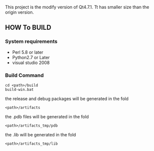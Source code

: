 This project is the modify version of Qt4.7.1.  Tt has smaller size than the origin version. 

## HOW To BUILD

### System requirements

- Perl 5.8 or later
- Python2.7 or Later
- visual studio 2008
### Build Command
```
cd <path>/build
build-win.bat
```

the release and debug packages will be generated in the fold
```
<path>/artifacts
```

the .pdb files will be generated in the fold
```
<path>/artifacts_tmp/pdb
```

the .lib will be generated in the fold
```
<path>/artifacts_tmp/lib
```